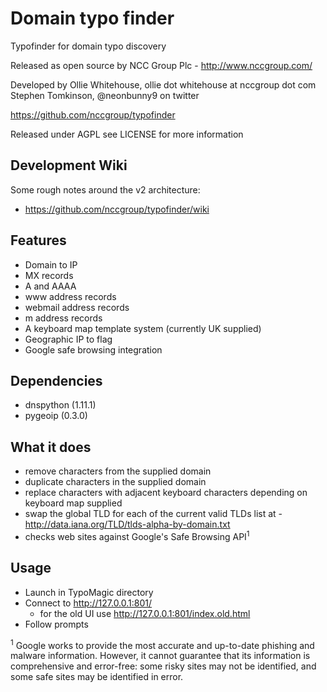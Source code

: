 Domain typo finder
======================

Typofinder for domain typo discovery

Released as open source by NCC Group Plc - http://www.nccgroup.com/

Developed by Ollie Whitehouse, ollie dot whitehouse at nccgroup dot com<br/>
             Stephen Tomkinson, @neonbunny9 on twitter

https://github.com/nccgroup/typofinder

Released under AGPL see LICENSE for more information

Development Wiki
-------------
Some rough notes around the v2 architecture:
* https://github.com/nccgroup/typofinder/wiki

Features
-------------
* Domain to IP
* MX records
* A and AAAA
* www address records
* webmail address records
* m address records
* A keyboard map template system (currently UK supplied)
* Geographic IP to flag
* Google safe browsing integration

Dependencies
-------------
* dnspython (1.11.1)
* pygeoip (0.3.0)

What it does
-------------
* remove characters from the supplied domain
* duplicate characters in the supplied domain
* replace characters with adjacent keyboard characters depending on keyboard map supplied
* swap the global TLD for each of the current valid TLDs list at - http://data.iana.org/TLD/tlds-alpha-by-domain.txt
* checks web sites against Google's Safe Browsing API<sup>1</sup>

Usage
-------------
* Launch in TypoMagic directory
* Connect to http://127.0.0.1:801/
    * for the old UI use http://127.0.0.1:801/index.old.html
* Follow prompts

<sup>1</sup> Google works to provide the most accurate and up-to-date phishing and malware information.
However, it cannot guarantee that its information is comprehensive and error-free: some risky sites may not be
identified, and some safe sites may be identified in error.